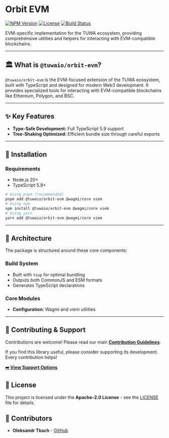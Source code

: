 # Orbit EVM

[![NPM Version](https://img.shields.io/npm/v/@tuwaio/orbit-evm.svg)](https://www.npmjs.com/package/@tuwaio/orbit-evm)
[![License](https://img.shields.io/npm/l/@tuwaio/orbit-evm.svg)](./LICENSE)
[![Build Status](https://img.shields.io/github/actions/workflow/status/TuwaIO/orbit-evm/release.yml?branch=main)](https://github.com/TuwaIO/orbit-evm/actions)

EVM-specific implementation for the TUWA ecosystem, providing comprehensive utilities and helpers for interacting with EVM-compatible blockchains.

---

## 🏛️ What is `@tuwaio/orbit-evm`?

`@tuwaio/orbit-evm` is the EVM-focused extension of the TUWA ecosystem, built with TypeScript and designed for modern Web3 development. It provides specialized tools for interacting with EVM-compatible blockchains like Ethereum, Polygon, and BSC.

---

## ✨ Key Features

- **Type-Safe Development:** Full TypeScript 5.9 support
- **Tree-Shaking Optimized:** Efficient bundle size through careful exports

---

## 💾 Installation

### Requirements
- Node.js 20+
- TypeScript 5.9+

```bash
# Using pnpm (recommended)
pnpm add @tuwaio/orbit-evm @wagmi/core viem
# Using npm
npm install @tuwaio/orbit-evm @wagmi/core viem
# Using yarn
yarn add @tuwaio/orbit-evm @wagmi/core viem
```

---

## 🔧 Architecture

The package is structured around these core components:

### Build System
- Built with `tsup` for optimal bundling
- Outputs both CommonJS and ESM formats
- Generates TypeScript declarations

### Core Modules
- **Configuration:** Wagmi and viem utilities
---

## 🤝 Contributing & Support

Contributions are welcome! Please read our main **[Contribution Guidelines](https://github.com/TuwaIO/workflows/blob/main/CONTRIBUTING.md)**.

If you find this library useful, please consider supporting its development. Every contribution helps!

[**➡️ View Support Options**](https://github.com/TuwaIO/workflows/blob/main/Donation.md)

## 📄 License

This project is licensed under the **Apache-2.0 License** - see the [LICENSE](./LICENSE) file for details.

## 👥 Contributors

- **Oleksandr Tkach** - [GitHub](https://github.com/Argeare5)
